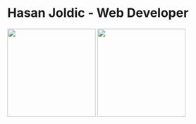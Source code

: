 # Hasan Joldic - Web Developer

<div>
  <img height=200 align="center" src="https://github-readme-stats-beta-ashen.app/api?username=hasanjoldic" />
  <img height=200 align="center" src="https://github-readme-stats-beta-ashen.app/api/top-langs?username=hasanjoldic&layout=compact&langs_count=8&card_width=320" />
</div>
